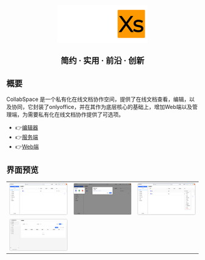 <p  align="center">
<img src="./docs/logo.png" height="100" align="center">
</p>

<h2 align="center">简约 · 实用 · 前沿 · 创新</h2>

## 概要

CollabSpace 是一个私有化在线文档协作空间，提供了在线文档查看，编辑，以及协同，它封装了onlyoffice，并在其作为底层核心的基础上，增加Web端以及管理端，为需要私有化在线文档协作提供了可选项。

- 👉[编辑器](https://github.com/ClearXs/office-editor.git)
- 👉[服务端](https://github.com/ClearXs/office-service.git)
- 👉[Web端](https://github.com/ClearXs/office-web.git)

## 界面预览

<table>
    <tr>
        <td><img src="./docs/images/preview1.png" alt="preview1"/></td>
        <td><img src="./docs/images/preview2.png" alt="preview2"/></td>
        <td><img src="./docs/images/preview3.png" alt="preview3"/></td>
    </tr>
    <tr>
        <td><img src="./docs/images/preview4.png" alt="preview4"/></td>
    </tr>
</table>
